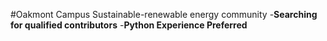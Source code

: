 #Oakmont Campus
Sustainable-renewable energy community
     -**Searching for qualified contributors**
     -**Python Experience Preferred**
